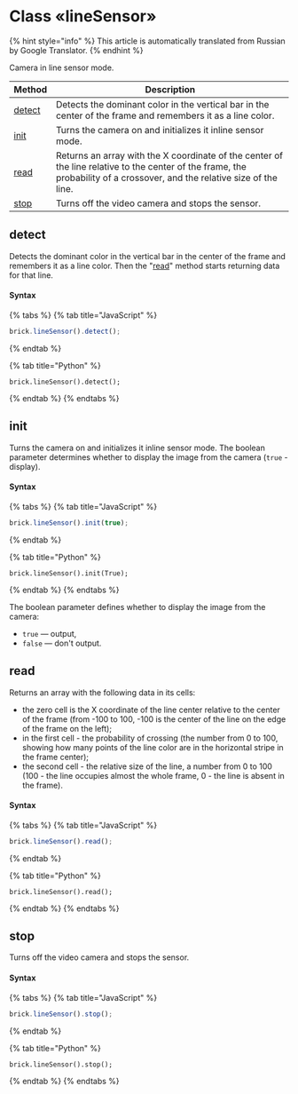 # Class «lineSensor»

{% hint style="info" %}
This article is automatically translated from Russian by Google Translator.
{% endhint %}

Camera in line sensor mode.

| Method                               | Description                                                                                                                                                              |
| ------------------------------------ | ------------------------------------------------------------------------------------------------------------------------------------------------------------------------ |
| [detect](class-linesensor.md#detect) | Detects the dominant color in the vertical bar in the center of the frame and remembers it as a line color.                                                              |
| [init](class-linesensor.md#init)     | Turns the camera on and initializes it inline sensor mode.                                                                                                               |
| [read](class-linesensor.md#read)     | Returns an array with the X coordinate of the center of the line relative to the center of the frame, the probability of a crossover, and the relative size of the line. |
| [stop](class-linesensor.md#stop)     | Turns off the video camera and stops the sensor.                                                                                                                         |

## detect

Detects the dominant color in the vertical bar in the center of the frame and remembers it as a line color. Then the "[read](class-linesensor.md#read)" method starts returning data for that line.

#### Syntax

{% tabs %}
{% tab title="JavaScript" %}
```javascript
brick.lineSensor().detect();
```
{% endtab %}

{% tab title="Python" %}
```
brick.lineSensor().detect();
```
{% endtab %}
{% endtabs %}

## init

Turns the camera on and initializes it inline sensor mode. The boolean parameter determines whether to display the image from the camera (`true` - display).

#### Syntax

{% tabs %}
{% tab title="JavaScript" %}
```javascript
brick.lineSensor().init(true);
```
{% endtab %}

{% tab title="Python" %}
```
brick.lineSensor().init(True);
```
{% endtab %}
{% endtabs %}

The boolean parameter defines whether to display the image from the camera:

* `true` — output,
* `false` — don't output.

## read

Returns an array with the following data in its cells:

* the zero cell is the X coordinate of the line center relative to the center of the frame (from -100 to 100, -100 is the center of the line on the edge of the frame on the left);
* in the first cell - the probability of crossing (the number from 0 to 100, showing how many points of the line color are in the horizontal stripe in the frame center);
* the second cell - the relative size of the line, a number from 0 to 100 (100 - the line occupies almost the whole frame, 0 - the line is absent in the frame).

#### Syntax

{% tabs %}
{% tab title="JavaScript" %}
```javascript
brick.lineSensor().read();
```
{% endtab %}

{% tab title="Python" %}
```
brick.lineSensor().read();
```
{% endtab %}
{% endtabs %}

## stop

Turns off the video camera and stops the sensor.

#### Syntax

{% tabs %}
{% tab title="JavaScript" %}
```javascript
brick.lineSensor().stop();
```
{% endtab %}

{% tab title="Python" %}
```
brick.lineSensor().stop();
```
{% endtab %}
{% endtabs %}
